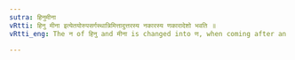 ```yaml
---
sutra: हिनुमीना
vRtti: हिनु मीना इत्येतयोरुपसर्गस्थान्निमित्तादुत्तरस्य नकारस्य णकारादेशो भवति ॥
vRtti_eng: The न of हिनु and मीना is changed into ण, when coming after an _upasarga_ containing in it a cause of change.

---
```

